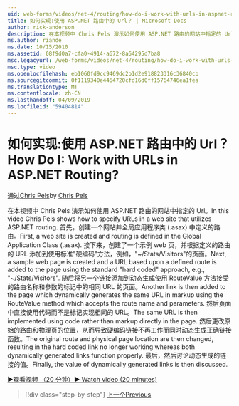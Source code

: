 ```yaml
---
uid: web-forms/videos/net-4/routing/how-do-i-work-with-urls-in-aspnet-routing
title: 如何实现:使用 ASP.NET 路由中的 Url？ | Microsoft Docs
author: rick-anderson
description: 在本视频中 Chris Pels 演示如何使用 ASP.NET 路由的网站中指定的 Url。 首先，创建一个网站和路由中 Gl.定义...
ms.author: riande
ms.date: 10/15/2010
ms.assetid: 08f9d0a7-cfa0-4914-a672-8a64295d7ba8
msc.legacyurl: /web-forms/videos/net-4/routing/how-do-i-work-with-urls-in-aspnet-routing
msc.type: video
ms.openlocfilehash: eb1060fd9cc9469dc2b1d2e918823316c36840cb
ms.sourcegitcommit: 0f1119340e4464720cfd16d0ff15764746ea1fea
ms.translationtype: MT
ms.contentlocale: zh-CN
ms.lasthandoff: 04/09/2019
ms.locfileid: "59404814"
---
```

# <a name="how-do-i-work-with-urls-in-aspnet-routing"></a><span data-ttu-id="3e85d-105">如何实现:使用 ASP.NET 路由中的 Url？</span><span class="sxs-lookup"><span data-stu-id="3e85d-105">How Do I: Work with URLs in ASP.NET Routing?</span></span>

<span data-ttu-id="3e85d-106">通过[Chris Pels](https://twitter.com/chrispels)</span><span class="sxs-lookup"><span data-stu-id="3e85d-106">by [Chris Pels](https://twitter.com/chrispels)</span></span>

<span data-ttu-id="3e85d-107">在本视频中 Chris Pels 演示如何使用 ASP.NET 路由的网站中指定的 Url。</span><span class="sxs-lookup"><span data-stu-id="3e85d-107">In this video Chris Pels shows how to specify URLs in a web site that utilizes ASP.NET routing.</span></span> <span data-ttu-id="3e85d-108">首先，创建一个网站并全局应用程序类 (.asax) 中定义的路由。</span><span class="sxs-lookup"><span data-stu-id="3e85d-108">First, a web site is created and routing is defined in the Global Application Class (.asax).</span></span> <span data-ttu-id="3e85d-109">接下来，创建了一个示例 web 页，并根据定义的路由的 URL 添加到使用标准"硬编码"方法，例如，"~/Stats/Visitors"的页面。</span><span class="sxs-lookup"><span data-stu-id="3e85d-109">Next, a sample web page is created and a URL based upon a defined route is added to the page using the standard "hard coded" approach, e.g., "~/Stats/Visitors".</span></span> <span data-ttu-id="3e85d-110">随后将另一个链接添加到动态生成使用 RouteValue 方法接受的路由名称和参数的标记中的相同 URL 的页面。</span><span class="sxs-lookup"><span data-stu-id="3e85d-110">Another link is then added to the page which dynamically generates the same URL in markup using the RouteValue method which accepts the route name and parameters.</span></span> <span data-ttu-id="3e85d-111">然后页面中直接使用代码而不是标记实现相同的 URL。</span><span class="sxs-lookup"><span data-stu-id="3e85d-111">The same URL is then implemented using code rather than markup directly in the page.</span></span> <span data-ttu-id="3e85d-112">然后更改原始的路由和物理页的位置，从而导致硬编码链接不再工作而同时动态生成正确链接函数。</span><span class="sxs-lookup"><span data-stu-id="3e85d-112">The original route and physical page location are then changed, resulting in the hard coded link no longer working whereas both dynamically generated links function properly.</span></span> <span data-ttu-id="3e85d-113">最后，然后讨论动态生成的链接的值。</span><span class="sxs-lookup"><span data-stu-id="3e85d-113">Finally, the value of dynamically generated links is then discussed.</span></span>

[<span data-ttu-id="3e85d-114">&#9654;观看视频 （20 分钟）</span><span class="sxs-lookup"><span data-stu-id="3e85d-114">&#9654; Watch video (20 minutes)</span></span>](https://channel9.msdn.com/Blogs/ASP-NET-Site-Videos/how-do-i-work-with-urls-in-aspnet-routing)

> [!div class="step-by-step"]
> [<span data-ttu-id="3e85d-115">上一个</span><span class="sxs-lookup"><span data-stu-id="3e85d-115">Previous</span></span>](how-do-i-use-routing-with-aspnet-web-forms.md)
